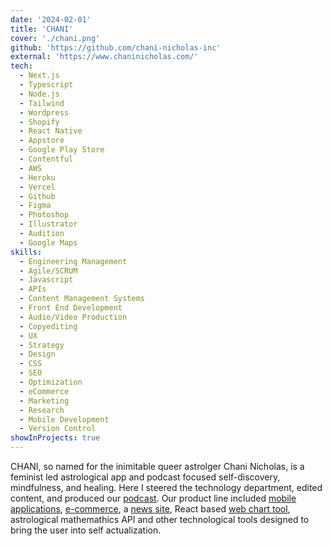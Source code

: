 ```yaml
---
date: '2024-02-01'
title: 'CHANI'
cover: './chani.png'
github: 'https://github.com/chani-nicholas-inc'
external: 'https://www.chaninicholas.com/'
tech:
  - Next.js
  - Typescript
  - Node.js
  - Tailwind
  - Wordpress
  - Shopify
  - React Native
  - Appstore
  - Google Play Store
  - Contentful
  - AWS
  - Heroku
  - Vercel
  - Github
  - Figma
  - Photoshop
  - Illustrator
  - Audition
  - Google Maps
skills:
  - Engineering Management
  - Agile/SCRUM
  - Javascript
  - APIs
  - Content Management Systems
  - Front End Development
  - Audio/Video Production
  - Copyediting
  - UX
  - Strategy
  - Design
  - CSS
  - SEO
  - Optimization
  - eCommerce
  - Marketing
  - Research
  - Mobile Development
  - Version Control
showInProjects: true
---
```


CHANI, so named for the inimitable queer astrolger Chani Nicholas, is a feminist led astrological app and podcast focused self-discovery, mindfulness, and healing. Here I steered the technology department, edited content, and produced our [podcast](https://chaninicholas.com/astrology-podcast/). Our product line included [mobile applications](https://app.chani.com/), [e-commerce](https://chani.com/), a [news site](https://chaninicholas.com/), React based [web chart tool](https://chart.chaninicholas.com/), astrological mathemathics API and other technological tools designed to bring the user into self actualization.
